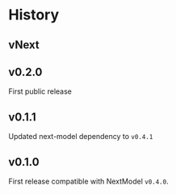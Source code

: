 # History

## vNext

## v0.2.0

First public release

## v0.1.1

Updated next-model dependency to `v0.4.1`

## v0.1.0

First release compatible with NextModel `v0.4.0`.
